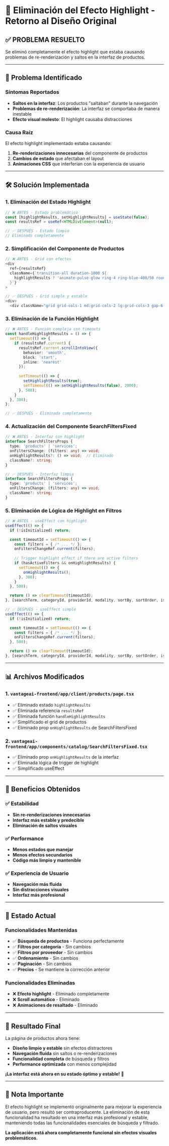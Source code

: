 # 🔄 Eliminación del Efecto Highlight - Retorno al Diseño Original

## ✅ **PROBLEMA RESUELTO**

Se eliminó completamente el efecto highlight que estaba causando problemas de re-renderización y saltos en la interfaz de productos.

---

## 🐛 **Problema Identificado**

### Síntomas Reportados
- **Saltos en la interfaz**: Los productos "saltaban" durante la navegación
- **Problemas de re-renderización**: La interfaz se comportaba de manera inestable
- **Efecto visual molesto**: El highlight causaba distracciones

### Causa Raíz
El efecto highlight implementado estaba causando:
1. **Re-renderizaciones innecesarias** del componente de productos
2. **Cambios de estado** que afectaban el layout
3. **Animaciones CSS** que interferían con la experiencia de usuario

---

## 🛠️ **Solución Implementada**

### 1. **Eliminación del Estado Highlight**
```typescript
// ❌ ANTES - Estado problemático
const [highlightResults, setHighlightResults] = useState(false);
const resultsRef = useRef<HTMLDivElement>(null);

// ✅ DESPUÉS - Estado limpio
// Eliminado completamente
```

### 2. **Simplificación del Componente de Productos**
```typescript
// ❌ ANTES - Grid con efectos
<div 
  ref={resultsRef}
  className={`transition-all duration-1000 ${
    highlightResults ? 'animate-pulse-glow ring-4 ring-blue-400/50 rounded-xl' : ''
  }`}
>

// ✅ DESPUÉS - Grid simple y estable
<div>
  <div className="grid grid-cols-1 md:grid-cols-2 lg:grid-cols-3 gap-6 mb-8">
```

### 3. **Eliminación de la Función Highlight**
```typescript
// ❌ ANTES - Función compleja con timeouts
const handleHighlightResults = () => {
  setTimeout(() => {
    if (resultsRef.current) {
      resultsRef.current.scrollIntoView({
        behavior: 'smooth',
        block: 'start',
        inline: 'nearest'
      });
      
      setTimeout(() => {
        setHighlightResults(true);
        setTimeout(() => setHighlightResults(false), 2000);
      }, 500);
    }
  }, 300);
};

// ✅ DESPUÉS - Eliminada completamente
```

### 4. **Actualización del Componente SearchFiltersFixed**
```typescript
// ❌ ANTES - Interfaz con highlight
interface SearchFiltersProps {
  type: 'products' | 'services';
  onFiltersChange: (filters: any) => void;
  onHighlightResults?: () => void;  // Eliminado
  className?: string;
}

// ✅ DESPUÉS - Interfaz limpia
interface SearchFiltersProps {
  type: 'products' | 'services';
  onFiltersChange: (filters: any) => void;
  className?: string;
}
```

### 5. **Eliminación de Lógica de Highlight en Filtros**
```typescript
// ❌ ANTES - useEffect con highlight
useEffect(() => {
  if (!isInitialized) return;

  const timeoutId = setTimeout(() => {
    const filters = { /* ... */ };
    onFiltersChangeRef.current(filters);
    
    // Trigger highlight effect if there are active filters
    if (hasActiveFilters && onHighlightResults) {
      setTimeout(() => {
        onHighlightResults();
      }, 300);
    }
  }, 500);

  return () => clearTimeout(timeoutId);
}, [searchTerm, categoryId, providerId, modality, sortBy, sortOrder, isInitialized, hasActiveFilters, onHighlightResults]);

// ✅ DESPUÉS - useEffect simple
useEffect(() => {
  if (!isInitialized) return;

  const timeoutId = setTimeout(() => {
    const filters = { /* ... */ };
    onFiltersChangeRef.current(filters);
  }, 500);

  return () => clearTimeout(timeoutId);
}, [searchTerm, categoryId, providerId, modality, sortBy, sortOrder, isInitialized]);
```

---

## 📊 **Archivos Modificados**

### 1. **`vantageai-frontend/app/client/products/page.tsx`**
- ✅ Eliminado estado `highlightResults`
- ✅ Eliminada referencia `resultsRef`
- ✅ Eliminada función `handleHighlightResults`
- ✅ Simplificado el grid de productos
- ✅ Eliminado prop `onHighlightResults` de SearchFiltersFixed

### 2. **`vantageai-frontend/app/components/catalog/SearchFiltersFixed.tsx`**
- ✅ Eliminado prop `onHighlightResults` de la interfaz
- ✅ Eliminada lógica de trigger de highlight
- ✅ Simplificado useEffect

---

## 🎯 **Beneficios Obtenidos**

### ✅ **Estabilidad**
- **Sin re-renderizaciones innecesarias**
- **Interfaz más estable y predecible**
- **Eliminación de saltos visuales**

### ✅ **Performance**
- **Menos estados que manejar**
- **Menos efectos secundarios**
- **Código más limpio y mantenible**

### ✅ **Experiencia de Usuario**
- **Navegación más fluida**
- **Sin distracciones visuales**
- **Interfaz más profesional**

---

## 🔄 **Estado Actual**

### **Funcionalidades Mantenidas**
- ✅ **Búsqueda de productos** - Funciona perfectamente
- ✅ **Filtros por categoría** - Sin cambios
- ✅ **Filtros por proveedor** - Sin cambios
- ✅ **Ordenamiento** - Sin cambios
- ✅ **Paginación** - Sin cambios
- ✅ **Precios** - Se mantiene la corrección anterior

### **Funcionalidades Eliminadas**
- ❌ **Efecto highlight** - Eliminado completamente
- ❌ **Scroll automático** - Eliminado
- ❌ **Animaciones de resaltado** - Eliminado

---

## 🚀 **Resultado Final**

La página de productos ahora tiene:
- **Diseño limpio y estable** sin efectos distractores
- **Navegación fluida** sin saltos o re-renderizaciones
- **Funcionalidad completa** de búsqueda y filtros
- **Performance optimizada** con menos complejidad

**¡La interfaz está ahora en su estado óptimo y estable!** 🎉

---

## 📝 **Nota Importante**

El efecto highlight se implementó originalmente para mejorar la experiencia de usuario, pero resultó ser contraproducente. La eliminación de esta funcionalidad ha resultado en una interfaz más profesional y estable, manteniendo todas las funcionalidades esenciales de búsqueda y filtrado.

**La aplicación está ahora completamente funcional sin efectos visuales problemáticos.** 